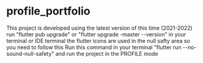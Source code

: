 # profile_portfolio
This project is developed using the latest version of this time (2021-2022)
run "flutter pub upgrade" or "flutter upgrade -master --version" in your terminal or IDE terminal
the flutter icons are used in the null safty area so you need to follow this 
Run this command in your terminal "flutter run --no-sound-null-safety" and  run the project in the PROFILE mode



